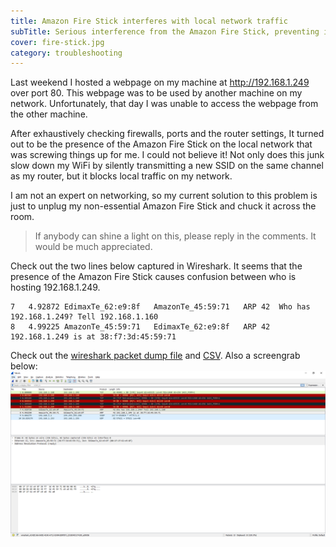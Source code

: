 ```yaml
---
title: Amazon Fire Stick interferes with local network traffic
subTitle: Serious interference from the Amazon Fire Stick, preventing intranet websites from loading. With Wireshark captures and analysis.
cover: fire-stick.jpg
category: troubleshooting
---
```


Last weekend I hosted a webpage on my machine at http://192.168.1.249 over port 80. This webpage was to be used by another machine on my network. Unfortunately, that day I was unable to access the webpage from the other machine.

After exhaustively checking firewalls, ports and the router settings, It turned out to be the presence of the Amazon Fire Stick on the local network that was screwing things up for me. I could not believe it! Not only does this junk slow down my WiFi by silently transmitting a new SSID on the same channel as my router, but it blocks local traffic on my network.

I am not an expert on networking, so my current solution to this problem is just to unplug my non-essential Amazon Fire Stick and chuck it across the room.

> If anybody can shine a light on this, please reply in the comments. It would be much appreciated.

Check out the two lines below captured in Wireshark. It seems that the presence of the Amazon Fire Stick causes confusion between who is hosting 192.168.1.249.

``` csv
7	4.92872	EdimaxTe_62:e9:8f	AmazonTe_45:59:71	ARP	42	Who has 192.168.1.249? Tell 192.168.1.160
8	4.99225	AmazonTe_45:59:71	EdimaxTe_62:e9:8f	ARP	42	192.168.1.249 is at 38:f7:3d:45:59:71
```

Check out the [wireshark packet dump file](wireshark-firestick-issue.pcapng) and [CSV](packets-during-session.csv). Also a screengrab below:
![WireShark screengrab](./wireshark.jpg)